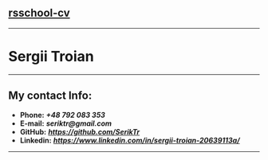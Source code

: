 [rsschool-cv](https://rs.school/)
---
___
# Sergii Troian
---
## My contact Info:
* __Phone:__ ___+48 792 083 353___
* __E-mail:__ ___seriktr@gmail.com___
* __GitHub:__ ___https://github.com/SerikTr___
* __Linkedin:__ ___https://www.linkedin.com/in/sergii-troian-20639113a/___
___